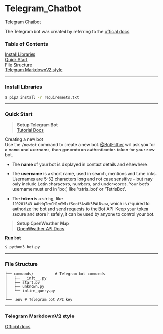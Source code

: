 # Telegram_Chatbot
Telegram Chatbot  

The Telegram bot was created by referring to the [official docs](https://docs.python-telegram-bot.org/en/v21.6/).  

### Table of Contents

[Install Libraries](#install-libraries)  
[Quick Start](#quick-start)  
[File Structure](#file-structure)  
[Telegram MarkdownV2 style](#telegram-markdownv2-style)

---
### Install Libraries

```bash
$ pip3 install -r requirements.txt
```

---
### Quick Start

> **Setup Telegram Bot**  
[Tutorial Docs](https://core.telegram.org/bots/tutorial) 

Creating a new bot  
Use the `/newbot` command to create a new bot. [@BotFather](https://t.me/botfather) will ask you for a name and username, then generate an authentication token for your new bot.  

- The **name** of your bot is displayed in contact details and elsewhere.  

- The **username** is a short name, used in search, mentions and t.me links. Usernames are 5-32 characters long and not case sensitive – but may only include Latin characters, numbers, and underscores. Your bot's username must end in 'bot’, like 'tetris_bot' or 'TetrisBot'.  

- The **token** is a string, like `110201543:AAHdqTcvCH1vGWJxfSeofSAs0K5PALDsaw`, which is required to authorize the bot and send requests to the Bot API. Keep your token secure and store it safely, it can be used by anyone to control your bot.  
  
> **Setup OpenWeather Map**  
[OpenWeather API Docs](https://openweathermap.org/)  


**Run bot**
```bash
$ python3 bot.py
```

---
### File Structure 

```
├── commands/          # Telegram bot commands
│   ├── __init__.py
│   ├── start.py
│   ├── unknown.py
│   └── inline_query.py
│
└── .env # Telegram bot API key
```

---
### Telegram MarkdownV2 style

[Official docs](https://core.telegram.org/bots/api#markdownv2-style)  
